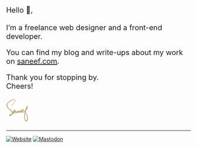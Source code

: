 <div style="font-size: 1.25rem;">
  <p>Hello 👋,<br/><br/>I’m a freelance web designer and a front-end developer.</p>
  <p>You can find my blog and write-ups about my work on <a href="https://saneef.com">saneef.com</a>.</p>
  <p>Thank you for stopping by.<br>Cheers!<br><br><a href="https://saneef.com"><img src="https://github.com/saneef/saneef/raw/master/logo.svg?sanitize=true" width="60" height="60"></a></p>
</div>

---

[![Website](https://img.shields.io/badge/website-saneef.com-8f6e37?style=for-the-badge)](https://saneef.com)
[![Mastodon](https://img.shields.io/badge/mastodon-%40saneef-6364ff?style=for-the-badge)](https://mastodon.social/@saneef) 
